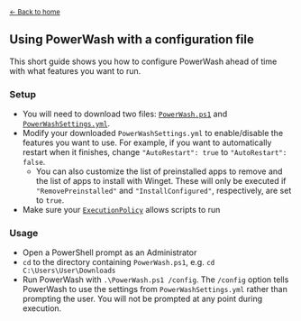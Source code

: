 <sup>[← Back to home](https://github.com/UniverseCraft/WindowsPowerWash/tree/main/README.md)</sup>

## Using PowerWash with a configuration file
This short guide shows you how to configure PowerWash ahead of time with what features you want to run.

### Setup
- You will need to download two files: [`PowerWash.ps1`](https://github.com/UniverseCraft/WindowsPowerWash/tree/main/PowerWash.ps1) and [`PowerWashSettings.yml`](https://github.com/UniverseCraft/WindowsPowerWash/tree/main/PowerWashSettings.yml).
- Modify your downloaded `PowerWashSettings.yml` to enable/disable the features you want to use. For example, if you want to automatically restart when it finishes, change `"AutoRestart": true` to `"AutoRestart": false`.
  - You can also customize the list of preinstalled apps to remove and the list of apps to install with Winget. These will only be executed if `"RemovePreinstalled"` and `"InstallConfigured"`, respectively, are set to `true`.
- Make sure your [`ExecutionPolicy`](https://learn.microsoft.com/en-us/powershell/module/microsoft.powershell.security/set-executionpolicy?view=powershell-7.3) allows scripts to run

### Usage
- Open a PowerShell prompt as an Administrator
- `cd` to the directory containing `PowerWash.ps1`, e.g. `cd C:\Users\User\Downloads`
- Run PowerWash with `.\PowerWash.ps1 /config`. The `/config` option tells PowerWash to use the settings from `PowerWashSettings.yml` rather than prompting the user. You will not be prompted at any point during execution.
